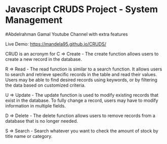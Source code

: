# Javascript CRUDS Project - System Management
#Abdelrahman Gamal Youtube Channel with extra features

Live Demo: https://mandela95.github.io/CRUDS/

CRUD is an acronym for
C => Create - The create function allows users to create a new record in the database.

R => Read - The read function is similar to a search function. It allows users to search and retrieve specific records in the table and read their values. Users may be able to find desired records using keywords, or by filtering the data based on customized criteria.

U => Update - The update function is used to modify existing records that exist in the database. To fully change a record, users may have to modify information in multiple fields.

D => Delete - The delete function allows users to remove records from a database that is no longer needed.

S => Search - Search whatever you want to check the amount of stock by title name or category.

